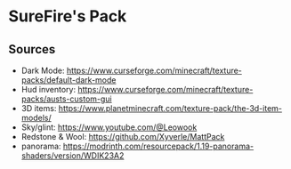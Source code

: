 # SureFire's Pack

## Sources
- Dark Mode: https://www.curseforge.com/minecraft/texture-packs/default-dark-mode
- Hud inventory: https://www.curseforge.com/minecraft/texture-packs/austs-custom-gui
- 3D items: https://www.planetminecraft.com/texture-pack/the-3d-item-models/
- Sky/glint: https://www.youtube.com/@Leowook
- Redstone & Wool: https://github.com/Xyverle/MattPack
- panorama: https://modrinth.com/resourcepack/1.19-panorama-shaders/version/WDIK23A2
